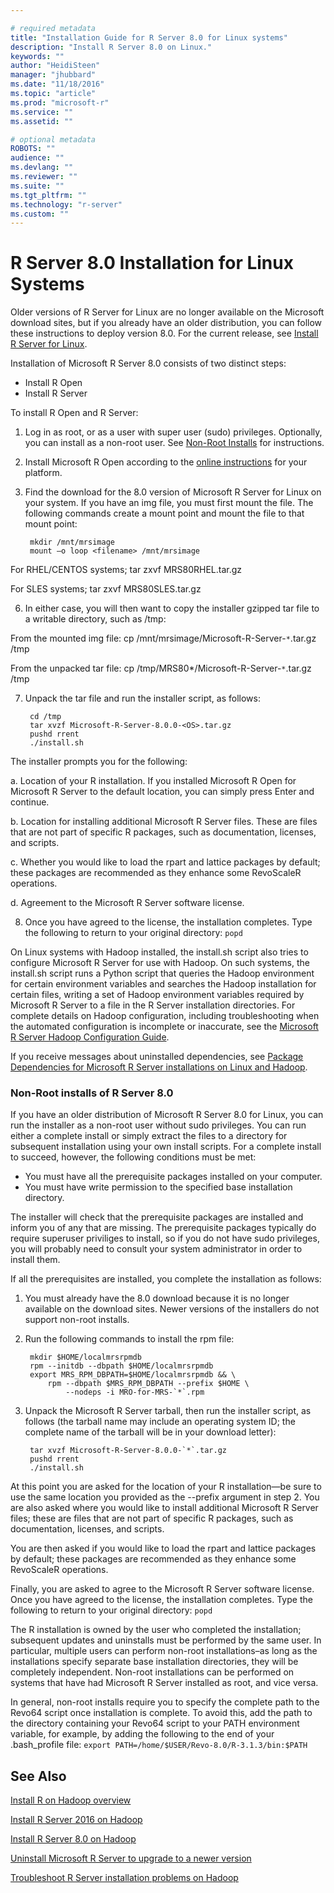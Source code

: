 ```yaml
---

# required metadata
title: "Installation Guide for R Server 8.0 for Linux systems"
description: "Install R Server 8.0 on Linux."
keywords: ""
author: "HeidiSteen"
manager: "jhubbard"
ms.date: "11/18/2016"
ms.topic: "article"
ms.prod: "microsoft-r"
ms.service: ""
ms.assetid: ""

# optional metadata
ROBOTS: ""
audience: ""
ms.devlang: ""
ms.reviewer: ""
ms.suite: ""
ms.tgt_pltfrm: ""
ms.technology: "r-server"
ms.custom: ""
---
```


# R Server 8.0 Installation for Linux Systems

Older versions of R Server for Linux are no longer available on the Microsoft download sites, but if you already have an older distribution, you can follow these instructions to deploy version 8.0. For the current release, see [Install R Server for Linux](../rserver-install-linux-server.md).

Installation of Microsoft R Server 8.0 consists of two distinct steps:

- Install R Open
- Install R Server

To install R Open and R Server:

1. Log in as root, or as a user with super user (sudo) privileges. Optionally, you can install as a non-root user. See [Non-Root Installs](#non-root-installs) for instructions.

2. Install Microsoft R Open according to the [online instructions](http://go.microsoft.com/fwlink/?LinkID=699383&clcid=0x409) for your platform.

3. Find the download for the 8.0 version of Microsoft R Server for Linux on your system. If you have an img file, you must first mount the file. The following commands create a mount point and mount the file to that mount point:

	    mkdir /mnt/mrsimage
	    mount –o loop <filename> /mnt/mrsimage

  For RHEL/CENTOS systems;
		tar zxvf MRS80RHEL.tar.gz

  For SLES systems;
		tar zxvf MRS80SLES.tar.gz

6.  In either case, you will then want to copy the installer gzipped tar file to a writable directory, such as /tmp:

  From the mounted img file:
		cp /mnt/mrsimage/Microsoft-R-Server-`*`.tar.gz /tmp

  From the unpacked tar file:
		cp /tmp/MRS80*/Microsoft-R-Server-`*`.tar.gz /tmp

7. Unpack the tar file and run the installer script, as follows:

		cd /tmp
		tar xvzf Microsoft-R-Server-8.0.0-<OS>.tar.gz
		pushd rrent
		./install.sh

The installer prompts you for the following:

a. Location of your R installation. If you installed Microsoft R Open for Microsoft R Server to the default location, you can simply press Enter and continue.

b. Location for installing additional Microsoft R Server files. These are files that are not part of specific R packages, such as documentation, licenses, and scripts.

c. Whether you would like to load the rpart and lattice packages by default; these packages are recommended as they enhance some RevoScaleR operations.

d. Agreement to the Microsoft R Server software license.

8.  Once you have agreed to the license, the installation completes. Type the following to return to your original directory: `popd`

On Linux systems with Hadoop installed, the install.sh script also tries to configure Microsoft R Server for use with Hadoop. On such systems, the install.sh script runs a Python script that queries the Hadoop environment for certain environment variables and searches the Hadoop installation for certain files, writing a set of Hadoop environment variables required by Microsoft R Server to a file in the R Server installation directories. For complete details on Hadoop configuration, including troubleshooting when the automated configuration is incomplete or inaccurate, see the [Microsoft R Server Hadoop Configuration Guide](r-server-install-hadoop.md).

If you receive messages about uninstalled dependencies, see [Package Dependencies for Microsoft R Server installations on Linux and Hadoop](r-server-install-linux-hadoop-packages.md).

<a name="non-root-installs"></a>
### Non-Root installs of R Server 8.0

If you have an older distribution of Microsoft R Server 8.0 for Linux, you can run the installer as a non-root user without sudo privileges. You can run either a complete install or simply extract the files to a directory for subsequent installation using your own install scripts. For a complete install to succeed, however, the following conditions must be met:

-   You must have all the prerequisite packages installed on your computer.
-   You must have write permission to the specified base installation directory.

The installer will check that the prerequisite packages are installed and inform you of any that are missing. The prerequisite packages typically do require superuser priviliges to install, so if you do not have sudo privileges, you will probably need to consult your system administrator in order to install them.

If all the prerequisites are installed, you complete the installation as follows:

1. You must already have the 8.0 download because it is no longer available on the download sites. Newer versions of the installers do not support non-root installs.

2. Run the following commands to install the rpm file:

		mkdir $HOME/localmrsrpmdb
		rpm --initdb --dbpath $HOME/localmrsrpmdb
		export MRS_RPM_DBPATH=$HOME/localmrsrpmdb && \
		    rpm --dbpath $MRS_RPM_DBPATH --prefix $HOME \
		        --nodeps -i MRO-for-MRS-`*`.rpm

3. Unpack the Microsoft R Server tarball, then run the installer script, as follows (the tarball name may include an operating system ID; the complete name of the tarball will be in your download letter):

		tar xvzf Microsoft-R-Server-8.0.0-`*`.tar.gz
		pushd rrent
		./install.sh

At this point you are asked for the location of your R installation—be sure to use the same location you provided as the --prefix argument in step 2. You are also asked where you would like to install additional Microsoft R Server files; these are files that are not part of specific R packages, such as documentation, licenses, and scripts.

You are then asked if you would like to load the rpart and lattice packages by default; these packages are recommended as they enhance some RevoScaleR operations.

Finally, you are asked to agree to the Microsoft R Server software license. Once you have agreed to the license, the installation completes. Type the following to return to your original directory: `popd`

The R installation is owned by the user who completed the installation; subsequent updates and uninstalls must be performed by the same user. In particular, multiple users can perform non-root installations–as long as the installations specify separate base installation directories, they will be completely independent. Non-root installations can be performed on systems that have had Microsoft R Server installed as root, and vice versa.

In general, non-root installs require you to specify the complete path to the Revo64 script once installation is complete. To avoid this, add the path to the directory containing your Revo64 script to your PATH environment variable, for example, by adding the following to the end of your .bash\_profile file: `export PATH=/home/$USER/Revo-8.0/R-3.1.3/bin:$PATH`

## See Also

[Install R on Hadoop overview](r-server-install-hadoop.md)

[Install R Server 2016 on Hadoop](r-server-install-hadoop-805.md)

[Install R Server 8.0 on Hadoop](r-server-install-hadoop-800.md)

[Uninstall Microsoft R Server to upgrade to a newer version](../rserver-install-uninstall-upgrade.md)

[Troubleshoot R Server installation problems on Hadoop](r-server-install-hadoop-troubleshoot.md)

